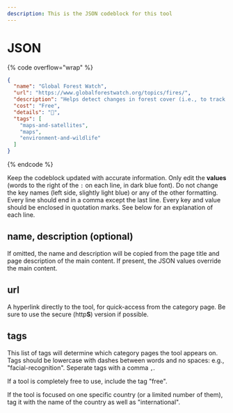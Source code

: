 ```yaml
---
description: This is the JSON codeblock for this tool
---
```


# JSON

{% code overflow="wrap" %}
```json
{
  "name": "Global Forest Watch",
  "url": "https://www.globalforestwatch.org/topics/fires/",
  "description": "Helps detect changes in forest cover (i.e., to track deforestation). Also includes Global Fire Watch (VIRSS data)",
  "cost": "Free",
  "details": "🌳",
  "tags": [
    "maps-and-satellites",
    "maps",
    "environment-and-wildlife"
  ]
}
```
{% endcode %}

Keep the codeblock updated with accurate information. Only edit the **values** (words to the right of the `:` on each line, in dark blue font). Do not change the key names (left side, slightly light blue) or any of the other formatting. Every line should end in a comma except the last line. Every key and value should be enclosed in quotation marks. See below for an explanation of each line.&#x20;

## name, description (optional)

If omitted, the name and description will be copied from the page title and page description of the main content. If present, the JSON values override the main content.

## url

A hyperlink directly to the tool, for quick-access from the category page. Be sure to use the secure (http**S**) version if possible.

## tags

This list of tags will determine which category pages the tool appears on. Tags should be lowercase with dashes between words and no spaces: e.g., "facial-recognition". Seperate tags with a comma `,`.

If a tool is completely free to use, include the tag "free".

If the tool is focused on one specific country (or a limited number of them), tag it with the name of the country as well as "international".

